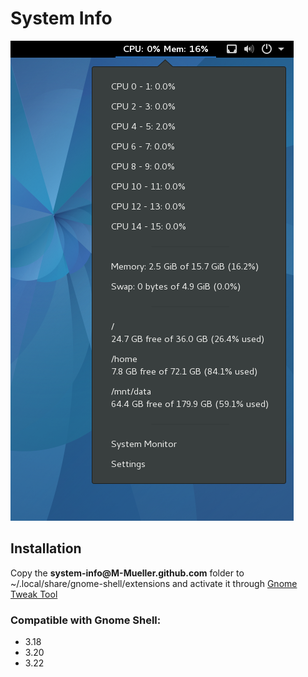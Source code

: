System Info
===========

![screenshot](screenshot.png)

Installation
------------
Copy the **system-info@<span>M-Mueller.github</span>.com** folder to ~/.local/share/gnome-shell/extensions and activate it through [Gnome Tweak Tool](http://wiki.gnome.org/GnomeTweakTool)

### Compatible with Gnome Shell:
- 3.18
- 3.20
- 3.22
